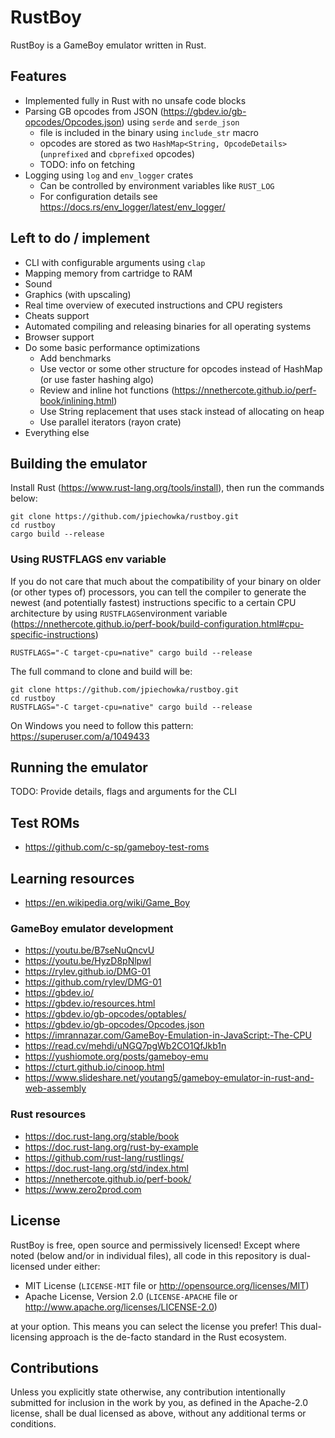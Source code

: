 # RustBoy

RustBoy is a GameBoy emulator written in Rust.

## Features

* Implemented fully in Rust with no unsafe code blocks
* Parsing GB opcodes from JSON (https://gbdev.io/gb-opcodes/Opcodes.json) using `serde` and `serde_json`
  * file is included in the binary using `include_str` macro
  * opcodes are stored as two `HashMap<String, OpcodeDetails>` (`unprefixed` and `cbprefixed` opcodes)
  * TODO: info on fetching
* Logging using `log` and `env_logger` crates
  * Can be controlled by environment variables like `RUST_LOG`
  * For configuration details see https://docs.rs/env_logger/latest/env_logger/

## Left to do / implement

* CLI with configurable arguments using `clap`
* Mapping memory from cartridge to RAM
* Sound
* Graphics (with upscaling)
* Real time overview of executed instructions and CPU registers
* Cheats support
* Automated compiling and releasing binaries for all operating systems
* Browser support
* Do some basic performance optimizations
  * Add benchmarks
  * Use vector or some other structure for opcodes instead of HashMap (or use faster hashing algo)
  * Review and inline hot functions (https://nnethercote.github.io/perf-book/inlining.html)
  * Use String replacement that uses stack instead of allocating on heap
  * Use parallel iterators (rayon crate)
* Everything else

## Building the emulator

Install Rust (https://www.rust-lang.org/tools/install), then run the commands below:

```
git clone https://github.com/jpiechowka/rustboy.git
cd rustboy
cargo build --release
```

### Using RUSTFLAGS env variable

If you do not care that much about the compatibility of your binary on older (or other types of) processors, you can tell the compiler to generate the newest (and potentially fastest) instructions specific to a certain CPU architecture by using `RUSTFLAGS`environment variable (https://nnethercote.github.io/perf-book/build-configuration.html#cpu-specific-instructions)

```
RUSTFLAGS="-C target-cpu=native" cargo build --release
```

The full command to clone and build will be:

```
git clone https://github.com/jpiechowka/rustboy.git
cd rustboy
RUSTFLAGS="-C target-cpu=native" cargo build --release
```

On Windows you need to follow this pattern: https://superuser.com/a/1049433

## Running the emulator

TODO: Provide details, flags and arguments for the CLI

## Test ROMs

* https://github.com/c-sp/gameboy-test-roms

## Learning resources

* https://en.wikipedia.org/wiki/Game_Boy

### GameBoy emulator development

* https://youtu.be/B7seNuQncvU
* https://youtu.be/HyzD8pNlpwI
* https://rylev.github.io/DMG-01
* https://github.com/rylev/DMG-01
* https://gbdev.io/
* https://gbdev.io/resources.html
* https://gbdev.io/gb-opcodes/optables/
* https://gbdev.io/gb-opcodes/Opcodes.json
* https://imrannazar.com/GameBoy-Emulation-in-JavaScript:-The-CPU
* https://read.cv/mehdi/uNGQ7pgWb2CO1QfJkb1n
* https://yushiomote.org/posts/gameboy-emu
* https://cturt.github.io/cinoop.html
* https://www.slideshare.net/youtang5/gameboy-emulator-in-rust-and-web-assembly

### Rust resources

* https://doc.rust-lang.org/stable/book
* https://doc.rust-lang.org/rust-by-example
* https://github.com/rust-lang/rustlings/
* https://doc.rust-lang.org/std/index.html
* https://nnethercote.github.io/perf-book/
* https://www.zero2prod.com

## License

RustBoy is free, open source and permissively licensed! Except where noted (below and/or in individual files), all code in this repository is dual-licensed under either:

* MIT License (`LICENSE-MIT` file or http://opensource.org/licenses/MIT)
* Apache License, Version 2.0 (`LICENSE-APACHE` file or http://www.apache.org/licenses/LICENSE-2.0)

at your option. This means you can select the license you prefer! This dual-licensing approach is the de-facto standard in the Rust ecosystem.

## Contributions

Unless you explicitly state otherwise, any contribution intentionally submitted for inclusion in the work by you, as defined in the Apache-2.0 license, shall be dual licensed as above, without any additional terms or conditions.
